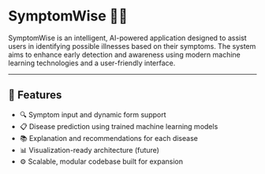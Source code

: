 # SymptomWise 🤖💊

SymptomWise is an intelligent, AI-powered application designed to assist users in identifying possible illnesses based on their symptoms. The system aims to enhance early detection and awareness using modern machine learning technologies and a user-friendly interface.

---
                
## 🚀 Features       

- 🔍 Symptom input and dynamic form support
- 📋 Disease prediction using trained machine learning models
- 📚 Explanation and recommendations for each disease
- 📊 Visualization-ready architecture (future)
- ⚙️ Scalable, modular codebase built for expansion

